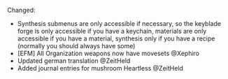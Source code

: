 Changed:
* Synthesis submenus are only accessible if necessary, so the keyblade forge is only accessible if you have a keychain, materials are only accessible if you have a material, synthesis only if you have a recipe (normally you should always have some)
* [EFM] All Organization weapons now have movesets @Xephiro
* Updated german translation @ZeitHeld 
* Added journal entries for mushroom Heartless @ZeitHeld
